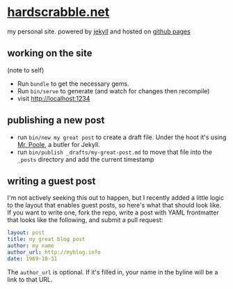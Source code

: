 # [hardscrabble.net](http://hardscrabble.net)

my personal site. powered by [jekyll](http://jekyllrb.com/) and hosted on [github pages](http://pages.github.com/)

## working on the site

(note to self)

* Run `bundle` to get the necessary gems.
* Run `bin/serve` to generate (and watch for changes then recompile)
* visit <http://localhost:1234>

## publishing a new post

* run `bin/new my great post` to create a draft file. Under the hoot it's using [Mr. Poole](https://github.com/mmcclimon/mr_poole), a butler for Jekyll.
* run `bin/publish _drafts/my-great-post.md` to move that file into the `_posts` directory and add the current timestamp

## writing a guest post

I'm not actively seeking this out to happen, but I recently added a little logic to the layout that enables guest posts, so here's what that should look like. If you want to write one, fork the repo, write a post with YAML frontmatter that looks like the following, and submit a pull request:

```yaml
layout: post
title: my great blog post
author: my name
author_url: http://myblog.info
date: 1969-10-31
```

The `author_url` is optional. If it's filled in, your name in the byline will be a link to that URL.

